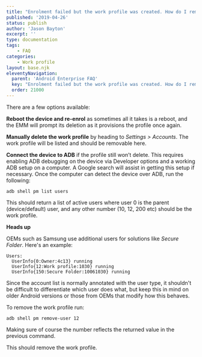 ```yaml
---
title: "Enrolment failed but the work profile was created. How do I remove it?"
published: '2019-04-26'
status: publish
author: 'Jason Bayton'
excerpt: ''
type: documentation
tags: 
    - FAQ
categories:
    - Work profile
layout: base.njk
eleventyNavigation:
  parent: 'Android Enterprise FAQ'
  key: "Enrolment failed but the work profile was created. How do I remove it?"
  order: 21000
--- 
```

There are a few options available:

**Reboot the device and re-enrol** as sometimes all it takes is a reboot, and the EMM will prompt its deletion as it provisions the profile once again.

**Manually delete the work profile** by heading to *Settings &gt; Accounts*. The work profile will be listed and should be removable here.

**Connect the device to ADB** if the profile still won’t delete. This requires enabling ADB debugging on the device via Developer options and a working ADB setup on a computer. A Google search will assist in getting this setup if necessary. Once the computer can detect the device over ADB, run the following:

`adb shell pm list users`

This should return a list of active users where user 0 is the parent (device/default) user, and any other number (10, 12, 200 etc) should be the work profile. 

<div class="callout">

**Heads up**

OEMs such as Samsung use additional users for solutions like _Secure Folder_. Here's an example:

```
Users:
  UserInfo{0:Owner:4c13} running
  UserInfo{12:Work profile:1030} running
  UserInfo{150:Secure Folder:10061030} running
```

Since the account list is normally annotated with the user type, it shouldn't be difficult to differentiate which user does what, but keep this in mind on older Android versions or those from OEMs that modify how this behaves.

</div>

To remove the work profile run:

`adb shell pm remove-user 12`

Making sure of course the number reflects the returned value in the previous command.

This should remove the work profile.

